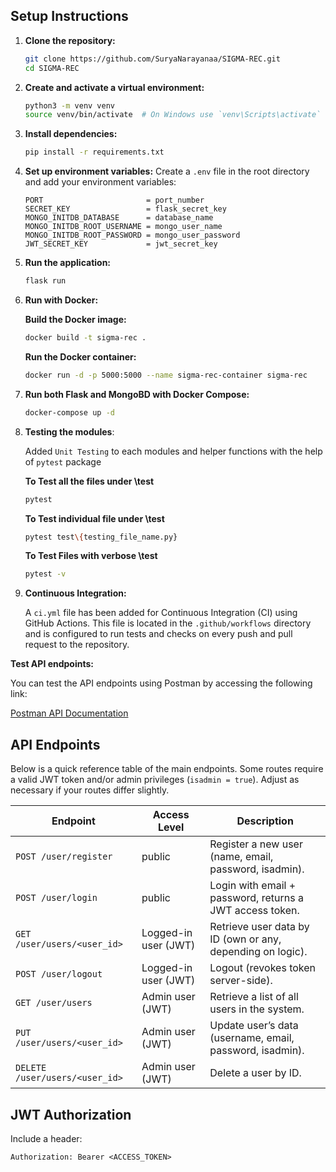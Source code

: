 
## Setup Instructions

1. **Clone the repository:**
    ```sh
    git clone https://github.com/SuryaNarayanaa/SIGMA-REC.git
    cd SIGMA-REC    
    ```

2. **Create and activate a virtual environment:**
    ```sh
    python3 -m venv venv
    source venv/bin/activate  # On Windows use `venv\Scripts\activate`
    ```

3. **Install dependencies:**
    ```sh
    pip install -r requirements.txt
    ```

4. **Set up environment variables:**
    Create a `.env` file in the root directory and add your environment variables:
    ```
    PORT                       = port_number
    SECRET_KEY                 = flask_secret_key
    MONGO_INITDB_DATABASE      = database_name 
    MONGO_INITDB_ROOT_USERNAME = mongo_user_name
    MONGO_INITDB_ROOT_PASSWORD = mongo_user_password
    JWT_SECRET_KEY             = jwt_secret_key

5. **Run the application:**
    ```sh
    flask run
    ```


6. **Run with Docker:**

    **Build the Docker image:**
    ```sh
    docker build -t sigma-rec .
    ```

    **Run the Docker container:**
    ```sh
    docker run -d -p 5000:5000 --name sigma-rec-container sigma-rec
    ```

7. **Run both Flask and MongoBD with Docker Compose:**
    ```sh
    docker-compose up -d
    ```


<!-- ## Testing

1. **Run unit tests:**
    ```sh
    pytest
    ``` -->
8. **Testing the modules**:

    Added `Unit Testing` to each modules and helper functions with the help of  `pytest` package 

    **To Test all the files under \test**
    ```sh
    pytest
    ```

    **To Test individual file under \test**
    ```sh
    pytest test\{testing_file_name.py}
    ```

    **To Test Files with verbose \test**
    ```sh
    pytest -v
    ```

9. **Continuous Integration:**

    A `ci.yml` file has been added for Continuous Integration (CI) using GitHub Actions. This file is located in the `.github/workflows` directory and is configured to run tests and checks on every push and pull request to the repository.




**Test API endpoints:**


 You can test the API endpoints using Postman by accessing  the following link:

 [Postman API Documentation](https://bit.ly/SIGMA-API)


## API Endpoints

Below is a quick reference table of the main endpoints. Some routes require a valid JWT token and/or admin privileges (`isadmin = true`). Adjust as necessary if your routes differ slightly.

| Endpoint                      | Access Level        | Description                                                        |
|-------------------------------|---------------------|--------------------------------------------------------------------|
| `POST /user/register`         | public              | Register a new user (name, email, password, isadmin).              |
| `POST /user/login`            | public              | Login with email + password, returns a JWT access token.           |
| `GET /user/users/<user_id>`   | Logged-in user (JWT)| Retrieve user data by ID (own or any, depending on logic).         |
| `POST /user/logout`           | Logged-in user (JWT)| Logout (revokes token server-side).                                |
| `GET /user/users`             | Admin user (JWT)    | Retrieve a list of all users in the system.                        |
| `PUT /user/users/<user_id>`   | Admin user (JWT)    | Update user’s data (username, email, password, isadmin).           |
| `DELETE /user/users/<user_id>`| Admin user (JWT)    | Delete a user by ID.                                               |

## JWT Authorization

Include a header:

```
Authorization: Bearer <ACCESS_TOKEN>
```
